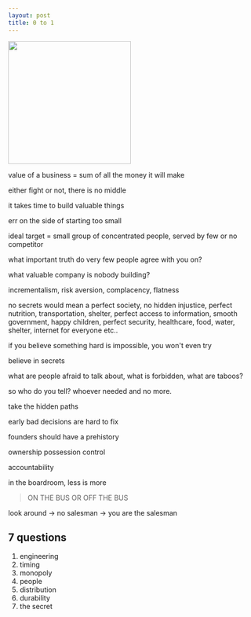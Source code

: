 ```yaml
---
layout: post
title: 0 to 1  
---
```


<img height="250"  src="https://i.gr-assets.com/images/S/compressed.photo.goodreads.com/books/1414347376l/18050143.jpg" /> 

value of a business = sum of all the money it will make 

either fight or not, there is no middle

it takes time to build valuable things

err on the side of starting too small

ideal target = small group of concentrated people, served by few or no competitor 

what important truth do very few people agree with you on?

what valuable company is nobody building?

incrementalism, risk aversion, complacency, flatness

no secrets would mean a perfect society, no hidden injustice, perfect nutrition, transportation, shelter, perfect access to information, smooth government, happy children, perfect security, healthcare, food, water, shelter, internet for everyone etc..

if you believe something hard is impossible, you won't even try

believe in secrets

what are people afraid to talk about, what is forbidden, what are taboos?

so who do you tell? whoever needed and no more. 

take the hidden paths 

early bad decisions are hard to fix
 
founders should have a prehistory 

ownership 
possession 
control 

accountability 

in the boardroom, less is more

> ON THE BUS OR OFF THE BUS 

look around -> no salesman -> you are the salesman 

## 7 questions

1. engineering
2. timing
3. monopoly
4. people
5. distribution
6. durability
7. the secret  
